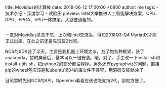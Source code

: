 title: Movidius的计算棒
date: 2018-06-12 17:00:00 +0800
author: me
tags:
    - 技术杂记
    - 深度学习
    - 试验田
preview: Intel大举推进人工智能解决方案，CPU、GPU、FPGA、VPU一体搞定。大腿要选粗的。

---

一直对Movidius念念不忘，上次和Intel交流后，得知2018Q3-Q4 MyriadX才能正式出来。在此之前还是先玩玩2代吧。

NCS的SDK装了半天，主要是我机器上环境太杂，为了跑各种框架，装了anaconda，暂时屏蔽后，基本可以一键安装。哦，对了，手工改一下install.sh和install-utils.sh，把python2的部分都注释掉。另外还有pygraphviz的问题，直接pip的wheel包应该是和ubuntu1604的库文件不兼容，用源码安装就ok了。

目前暂时先用NCS的API，OpenVino看着应该也能支持2代，那就方便了。